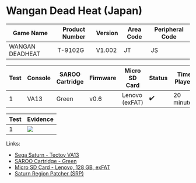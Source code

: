 # Wangan Dead Heat (Japan)

| Game Name       | Product Number | Version | Area Code | Peripheral Code |
| --------------- | -------------- | ------- | --------- | --------------- |
| WANGAN DEADHEAT | T-9102G        | V1.002  | JT        | JS              |

| Test | Console | SAROO Cartridge | Firmware | Micro SD Card  | Status             | Time Played |
| ---- | ------- | --------------- | -------- | -------------- | ------------------ | ----------- |
| 1    | VA13    | Green           | v0.6     | Lenovo (exFAT) | :heavy_check_mark: | 20 minutes  |

| Test | Evidence                                                                                         |
| ---- | ------------------------------------------------------------------------------------------------ |
| 1    | [![](https://img.youtube.com/vi/85Jy205ZlU4/0.jpg)](https://www.youtube.com/watch?v=85Jy205ZlU4) |

Links:

- [Sega Saturn - Tectoy VA13](../../../../Info/Consoles/VA13/README.md)
- [SAROO Cartridge - Green](../../../../Info/Cartridges/RetroGameParadiseStore/1.32F/README.md)
- [Micro SD Card - Lenovo, 128 GB, exFAT](../../../../Info/SdCards/Lenovo/128GB/exfat/README.md)
- [Saturn Region Patcher (SRP)](https://segaxtreme.net/resources/saturn-region-patcher.81/download)
